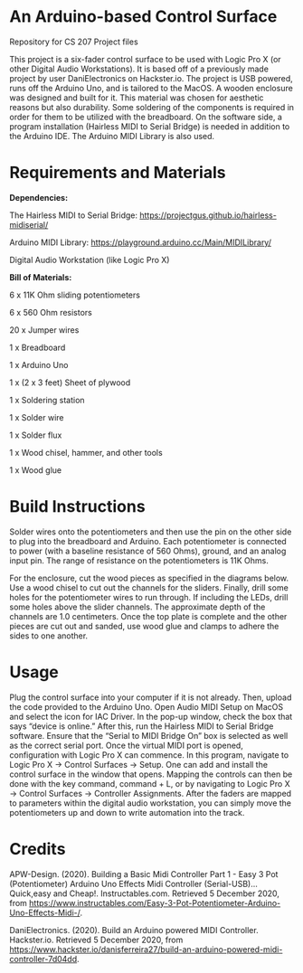 # An Arduino-based Control Surface
Repository for CS 207 Project files

This project is a six-fader control surface to be used with Logic Pro X (or other Digital Audio Workstations). It is based off of a previously made project by user DaniElectronics on Hackster.io. The project is USB powered, runs off the Arduino Uno, and is tailored to the MacOS. A wooden enclosure was designed and built for it. This material was chosen for aesthetic reasons but also durability. Some soldering of the components is required in order for them to be utilized with the breadboard. On the software side, a program installation (Hairless MIDI to Serial Bridge) is needed in addition to the Arduino IDE. The Arduino MIDI Library is also used. 

# Requirements and Materials 

**Dependencies:**

The Hairless MIDI to Serial Bridge: https://projectgus.github.io/hairless-midiserial/

Arduino MIDI Library: https://playground.arduino.cc/Main/MIDILibrary/ 

Digital Audio Workstation (like Logic Pro X)

**Bill of Materials:**

6 x 11K Ohm sliding potentiometers

6 x 560 Ohm resistors 

20 x Jumper wires 

1 x Breadboard 

1 x Arduino Uno

1 x (2 x 3 feet) Sheet of plywood

1 x Soldering station

1 x Solder wire

1 x Solder flux

1 x Wood chisel, hammer, and other tools

1 x Wood glue

# Build Instructions 

Solder wires onto the potentiometers and then use the pin on the other side to plug into the breadboard and Arduino. Each potentiometer is connected to power (with a baseline resistance of 560 Ohms), ground, and an analog input pin. The range of resistance on the potentiometers is 11K Ohms. 



For the enclosure, cut the wood pieces as specified in the diagrams below. Use a wood chisel to cut out the channels for the sliders. Finally, drill some holes for the potentiometer wires to run through. If including the LEDs, drill some holes above the slider channels. The approximate depth of the channels are 1.0 centimeters. Once the top plate is complete and the other pieces are cut out and sanded, use wood glue and clamps to adhere the sides to one another. 



# Usage

Plug the control surface into your computer if it is not already. Then, upload the code provided to the Arduino Uno. Open Audio MIDI Setup on MacOS and select the icon for IAC Driver. In the pop-up window, check the box that says “device is online.” After this, run the Hairless MIDI to Serial Bridge software. Ensure that the “Serial to MIDI Bridge On” box is selected as well as the correct serial port. Once the virtual MIDI port is opened, configuration with Logic Pro X can commence. In this program, navigate to Logic Pro X -> Control Surfaces -> Setup. One can add and install the control surface in the window that opens. Mapping the controls can then be done with the key command, command + L, or by navigating to Logic Pro X -> Control Surfaces -> Controller Assignments. After the faders are mapped to parameters within the digital audio workstation, you can simply move the potentiometers up and down to write automation into the track.   

# Credits

APW-Design. (2020). Building a Basic Midi Controller Part 1 - Easy 3 Pot (Potentiometer) Arduino Uno Effects Midi Controller (Serial-USB)... Quick,easy and Cheap!. Instructables.com. Retrieved 5 December 2020, from https://www.instructables.com/Easy-3-Pot-Potentiometer-Arduino-Uno-Effects-Midi-/.

DaniElectronics. (2020). Build an Arduino powered MIDI Controller. Hackster.io. Retrieved 5 December 2020, from https://www.hackster.io/danisferreira27/build-an-arduino-powered-midi-controller-7d04dd.

